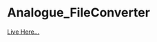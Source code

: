 # Analogue_FileConverter

<a href="https://web-production-b4c53.up.railway.app/mol2_pdb/"> Live Here...</a>
